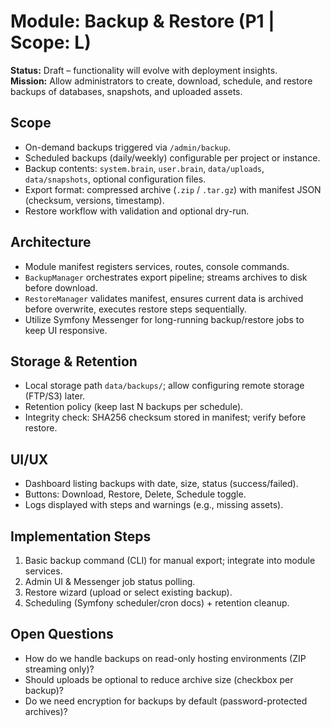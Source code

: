 # Module: Backup & Restore (P1 | Scope: L)

**Status:** Draft – functionality will evolve with deployment insights.  
**Mission:** Allow administrators to create, download, schedule, and restore backups of databases, snapshots, and uploaded assets.

## Scope
- On-demand backups triggered via `/admin/backup`.
- Scheduled backups (daily/weekly) configurable per project or instance.
- Backup contents: `system.brain`, `user.brain`, `data/uploads`, `data/snapshots`, optional configuration files.
- Export format: compressed archive (`.zip` / `.tar.gz`) with manifest JSON (checksum, versions, timestamp).
- Restore workflow with validation and optional dry-run.

## Architecture
- Module manifest registers services, routes, console commands.
- `BackupManager` orchestrates export pipeline; streams archives to disk before download.
- `RestoreManager` validates manifest, ensures current data is archived before overwrite, executes restore steps sequentially.
- Utilize Symfony Messenger for long-running backup/restore jobs to keep UI responsive.

## Storage & Retention
- Local storage path `data/backups/`; allow configuring remote storage (FTP/S3) later.
- Retention policy (keep last N backups per schedule).
- Integrity check: SHA256 checksum stored in manifest; verify before restore.

## UI/UX
- Dashboard listing backups with date, size, status (success/failed).
- Buttons: Download, Restore, Delete, Schedule toggle.
- Logs displayed with steps and warnings (e.g., missing assets).

## Implementation Steps
1. Basic backup command (CLI) for manual export; integrate into module services.
2. Admin UI & Messenger job status polling.
3. Restore wizard (upload or select existing backup).
4. Scheduling (Symfony scheduler/cron docs) + retention cleanup.

## Open Questions
- How do we handle backups on read-only hosting environments (ZIP streaming only)?
- Should uploads be optional to reduce archive size (checkbox per backup)?
- Do we need encryption for backups by default (password-protected archives)?
